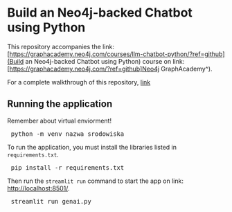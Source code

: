 # Build an Neo4j-backed Chatbot using Python

This repository accompanies the link:[https://graphacademy.neo4j.com/courses/llm-chatbot-python/?ref=github](Build an Neo4j-backed Chatbot using Python) course on link: [https://graphacademy.neo4j.com/?ref=github]Neo4j GraphAcademy^).

For a complete walkthrough of this repository, [link](https://graphacademy.neo4j.com/courses/llm-chatbot-python/)

## Running the application

Remember about virtual enviorment! 

<pre> python -m venv nazwa_srodowiska</pre>
To run the application, you must install the libraries listed in `requirements.txt`.

<pre> pip install -r requirements.txt</pre>  

Then run the `streamlit run` command to start the app on link: [http://localhost:8501/](http://localhost:8501/).

<pre> streamlit run genai.py</pre>
